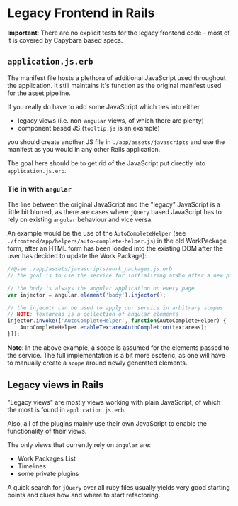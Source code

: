 Legacy Frontend in Rails
========================

__Important__: There are no explicit tests for the legacy frontend code - most of it is covered by Capybara based specs.

## `application.js.erb`

The manifest file hosts a plethora of additional JavaScript used throughout the application. It still maintains it's function as the original manifest used for the asset pipeline. 

If you really do have to add some JavaScript which ties into either 

- legacy views (i.e. non-`angular` views, of which there are plenty)
- component based JS (`tooltip.js` is an example)

you should create another JS file in `./app/assets/javascripts` and use the manifest as you would in any other Rails application.

The goal here should be to get rid of the JavaScript put directly into `application.js.erb`.

### Tie in with `angular`

The line between the original JavaScript and the "legacy" JavaScript is a little bit blurred, as there are cases where `jQuery` based JavaScript has to rely on existing `angular` behaviour and vice versa.

An example would be the use of the `AutoCompleteHelper` (see `./frontend/app/helpers/auto-complete-helper.js`) in the old WorkPackage form, after an HTML form has been loaded into the existing DOM after the user has decided to update the Work Package):

```javascript
//@see ./app/assets/javascripts/work_packages.js.erb
// the goal is to use the service for initializing atWho after a new piece of HTML has been inserted into the document

// the body is always the angular application on every page
var injector = angular.element('body').injector();

// the injecotr can be used to apply our service in arbitrary scopes
// NOTE: textareas is a collection of angular elements
injector.invoke(['AutoCompleteHelper', function(AutoCompleteHelper) {
    AutoCompleteHelper.enableTextareaAutoCompletion(textareas);
}]);
```

__Note__: In the above example, a scope is assumed for the elements passed to the service. The full implementation is a bit more esoteric, as one will have to manually create a `scope` around newly generated elements.

## Legacy views in Rails 

"Legacy views" are mostly views working with plain JavaScript, of which the most is found in `application.js.erb`.

Also, all of the plugins mainly use their own JavaScript to enable the functionality of their views.

The only views that currently rely on `angular` are:

- Work Packages List
- Timelines
- some private plugins

A quick search for `jQuery` over all ruby files usually yields very good starting points and clues how and where to start refactoring.
